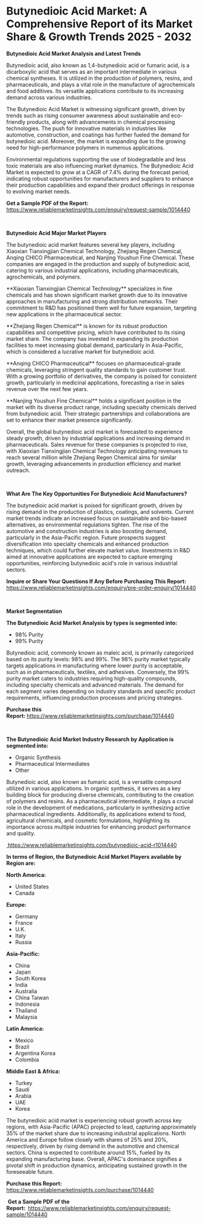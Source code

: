 <p><h1>Butynedioic Acid Market: A Comprehensive Report of its Market Share & Growth Trends 2025 - 2032</h1></p><p><strong>Butynedioic Acid Market Analysis and Latest Trends</strong></p>
<p><p>Butynedioic acid, also known as 1,4-butynedioic acid or fumaric acid, is a dicarboxylic acid that serves as an important intermediate in various chemical syntheses. It is utilized in the production of polymers, resins, and pharmaceuticals, and plays a vital role in the manufacture of agrochemicals and food additives. Its versatile applications contribute to its increasing demand across various industries.</p><p>The Butynedioic Acid Market is witnessing significant growth, driven by trends such as rising consumer awareness about sustainable and eco-friendly products, along with advancements in chemical processing technologies. The push for innovative materials in industries like automotive, construction, and coatings has further fueled the demand for butynedioic acid. Moreover, the market is expanding due to the growing need for high-performance polymers in numerous applications.</p><p>Environmental regulations supporting the use of biodegradable and less toxic materials are also influencing market dynamics. The Butynedioic Acid Market is expected to grow at a CAGR of 7.4% during the forecast period, indicating robust opportunities for manufacturers and suppliers to enhance their production capabilities and expand their product offerings in response to evolving market needs.</p></p>
<p><strong>Get a Sample PDF of the Report:&nbsp;</strong> <a href="https://www.reliablemarketinsights.com/enquiry/request-sample/1014440?utm_campaign=2788&utm_medium=2&utm_source=Github&utm_content=ia&utm_term=17042025&utm_id=butynedioic-acid">https://www.reliablemarketinsights.com/enquiry/request-sample/1014440</a></p>
<p>&nbsp;</p>
<p><strong>Butynedioic Acid Major Market Players</strong></p>
<p><p>The butynedioic acid market features several key players, including Xiaoxian Tianxingjian Chemical Technology, Zhejiang Regen Chemical, Anqing CHICO Pharmaceutical, and Nanjing Youshun Fine Chemical. These companies are engaged in the production and supply of butynedioic acid, catering to various industrial applications, including pharmaceuticals, agrochemicals, and polymers.</p><p>**Xiaoxian Tianxingjian Chemical Technology** specializes in fine chemicals and has shown significant market growth due to its innovative approaches in manufacturing and strong distribution networks. Their commitment to R&D has positioned them well for future expansion, targeting new applications in the pharmaceutical sector.</p><p>**Zhejiang Regen Chemical** is known for its robust production capabilities and competitive pricing, which have contributed to its rising market share. The company has invested in expanding its production facilities to meet increasing global demand, particularly in Asia-Pacific, which is considered a lucrative market for butynedioic acid.</p><p>**Anqing CHICO Pharmaceutical** focuses on pharmaceutical-grade chemicals, leveraging stringent quality standards to gain customer trust. With a growing portfolio of derivatives, the company is poised for consistent growth, particularly in medicinal applications, forecasting a rise in sales revenue over the next few years.</p><p>**Nanjing Youshun Fine Chemical** holds a significant position in the market with its diverse product range, including specialty chemicals derived from butynedioic acid. Their strategic partnerships and collaborations are set to enhance their market presence significantly.</p><p>Overall, the global butynedioic acid market is forecasted to experience steady growth, driven by industrial applications and increasing demand in pharmaceuticals. Sales revenue for these companies is projected to rise, with Xiaoxian Tianxingjian Chemical Technology anticipating revenues to reach several million while Zhejiang Regen Chemical aims for similar growth, leveraging advancements in production efficiency and market outreach.</p></p>
<p>&nbsp;</p>
<p><strong>What Are The Key Opportunities For Butynedioic Acid Manufacturers?</strong></p>
<p><p>The butynedioic acid market is poised for significant growth, driven by rising demand in the production of plastics, coatings, and solvents. Current market trends indicate an increased focus on sustainable and bio-based alternatives, as environmental regulations tighten. The rise of the automotive and construction industries is also boosting demand, particularly in the Asia-Pacific region. Future prospects suggest diversification into specialty chemicals and enhanced production techniques, which could further elevate market value. Investments in R&D aimed at innovative applications are expected to capture emerging opportunities, reinforcing butynedioic acid's role in various industrial sectors.</p></p>
<p><strong>Inquire or Share Your Questions If Any Before Purchasing This Report:</strong> <a href="https://www.reliablemarketinsights.com/enquiry/pre-order-enquiry/1014440?utm_campaign=2788&utm_medium=2&utm_source=Github&utm_content=ia&utm_term=17042025&utm_id=butynedioic-acid">https://www.reliablemarketinsights.com/enquiry/pre-order-enquiry/1014440</a></p>
<p>&nbsp;</p>
<p><strong>Market Segmentation</strong></p>
<p><strong>The Butynedioic Acid Market Analysis by types is segmented into:</strong></p>
<p><ul><li>98% Purity</li><li>99% Purity</li></ul></p>
<p><p>Butynedioic acid, commonly known as maleic acid, is primarily categorized based on its purity levels: 98% and 99%. The 98% purity market typically targets applications in manufacturing where lower purity is acceptable, such as in pharmaceuticals, textiles, and adhesives. Conversely, the 99% purity market caters to industries requiring high-quality compounds, including specialty chemicals and advanced materials. The demand for each segment varies depending on industry standards and specific product requirements, influencing production processes and pricing strategies.</p></p>
<p><strong>Purchase this Report:&nbsp;</strong><a href="https://www.reliablemarketinsights.com/purchase/1014440?utm_campaign=2788&utm_medium=2&utm_source=Github&utm_content=ia&utm_term=17042025&utm_id=butynedioic-acid">https://www.reliablemarketinsights.com/purchase/1014440</a></p>
<p>&nbsp;</p>
<p><strong>The Butynedioic Acid Market Industry Research by Application is segmented into:</strong></p>
<p><ul><li>Organic Synthesis</li><li>Pharmaceutical Intermediates</li><li>Other</li></ul></p>
<p><p>Butynedioic acid, also known as fumaric acid, is a versatile compound utilized in various applications. In organic synthesis, it serves as a key building block for producing diverse chemicals, contributing to the creation of polymers and resins. As a pharmaceutical intermediate, it plays a crucial role in the development of medications, particularly in synthesizing active pharmaceutical ingredients. Additionally, its applications extend to food, agricultural chemicals, and cosmetic formulations, highlighting its importance across multiple industries for enhancing product performance and quality.</p></p>
<p><a href="https://www.reliablemarketinsights.com/butynedioic-acid-r1014440?utm_campaign=2788&utm_medium=2&utm_source=Github&utm_content=ia&utm_term=17042025&utm_id=butynedioic-acid">&nbsp;https://www.reliablemarketinsights.com/butynedioic-acid-r1014440</a></p>
<p><strong>In terms of Region, the Butynedioic Acid Market Players available by Region are:</strong></p>
<p>
    <p> <strong> North America: </strong>
        <ul>
            <li>United States</li>
            <li>Canada</li>
        </ul>
        </p> 
    <p> <strong> Europe: </strong>
        <ul>
            <li>Germany</li>
            <li>France</li>
            <li>U.K.</li>
            <li>Italy</li>
            <li>Russia</li>
        </ul>
        </p> 
    <p> <strong> Asia-Pacific: </strong>
        <ul>
            <li>China</li>
            <li>Japan</li>
            <li>South Korea</li>
            <li>India</li>
            <li>Australia</li>
            <li>China Taiwan</li>
            <li>Indonesia</li>
            <li>Thailand</li>
            <li>Malaysia</li>
        </ul>
        </p> 
    <p> <strong> Latin America: </strong>
        <ul>
            <li>Mexico</li>
            <li>Brazil</li>
            <li>Argentina Korea</li>
            <li>Colombia</li>
        </ul>
        </p> 
    <p> <strong> Middle East & Africa: </strong>
        <ul>
            <li>Turkey</li>
            <li>Saudi</li>
            <li>Arabia</li>
            <li>UAE</li>
            <li>Korea</li>
        </ul>
    </p>
    </p>
<p><p>The butynedioic acid market is experiencing robust growth across key regions, with Asia-Pacific (APAC) projected to lead, capturing approximately 35% of the market share due to increasing industrial applications. North America and Europe follow closely with shares of 25% and 20%, respectively, driven by rising demand in the automotive and chemical sectors. China is expected to contribute around 15%, fueled by its expanding manufacturing base. Overall, APAC's dominance signifies a pivotal shift in production dynamics, anticipating sustained growth in the foreseeable future.</p></p>
<p><strong>Purchase this Report: </strong><a href="https://www.reliablemarketinsights.com/purchase/1014440?utm_campaign=2788&utm_medium=2&utm_source=Github&utm_content=ia&utm_term=17042025&utm_id=butynedioic-acid">https://www.reliablemarketinsights.com/purchase/1014440</a></p>
<p>&nbsp;<strong>Get a Sample PDF of the Report:&nbsp;&nbsp;</strong><a href="https://www.reliablemarketinsights.com/enquiry/request-sample/1014440?utm_campaign=2788&utm_medium=2&utm_source=Github&utm_content=ia&utm_term=17042025&utm_id=butynedioic-acid">https://www.reliablemarketinsights.com/enquiry/request-sample/1014440</a></p>
<p><strong></strong></p>
<p><p></p><p></p><p></p></p>